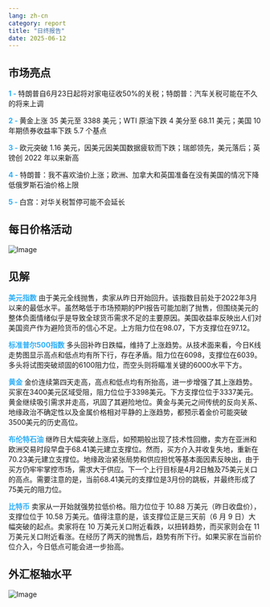```yaml
---
lang: zh-cn
category: report
title: "日终报告"
date: 2025-06-12
---
```



<h2>市场亮点</h2>
<strong style="color: #2caef7;">1 - </strong> 特朗普自6月23日起将对家电征收50%的关税；特朗普：汽车关税可能在不久的将来上调

<strong style="color: #2caef7;">2 - </strong> 黄金上涨 35 美元至 3388 美元；WTI 原油下跌 4 美分至 68.11 美元；美国 10 年期债券收益率下跌 5.7 个基点

<strong style="color: #2caef7;">3 - </strong> 欧元突破 1.16 美元，因美元因美国数据疲软而下跌；瑞郎领先，美元落后；英镑创 2022 年以来新高

<strong style="color: #2caef7;">4 - </strong> 特朗普：我不喜欢油价上涨；欧洲、加拿大和英国准备在没有美国的情况下降低俄罗斯石油价格上限

<strong style="color: #2caef7;">5 - </strong> 白宫：对华关税暂停可能不会延长



<h2>每日价格活动</h2>
<img src="https://markleighedu.github.io/img/Jun-2025/12-Jun-2025/price.jpg" alt="Image"/>

<h2>见解</h2>
<strong style="color: #2caef7;">美元指数</strong> 由于美元全线抛售，卖家从昨日开始回升。该指数目前处于2022年3月以来的最低水平。虽然略低于市场预期的PPI报告可能加剧了抛售，但围绕美元的整体负面情绪似乎是导致全球货币需求不足的主要原因。美国收益率反映出人们对美国资产作为避险货币的信心不足。上方阻力位在98.07，下方支撑位在97.12。

<strong style="color: #2caef7;">标准普尔500指数</strong> 多头回补昨日跌幅，维持了上涨趋势。从技术面来看，今日K线走势图显示高点和低点均有所下行，存在矛盾。阻力位在6098，支撑位在6039。多头将试图突破顽固的6100阻力位，而空头则将瞄准关键的6000水平下方。

<strong style="color: #2caef7;">黄金</strong> 金价连续第四天走高，高点和低点均有所抬高，进一步增强了其上涨趋势。买家在3400美元区域受阻，阻力位位于3398美元。下方支撑位位于3337美元。黄金继续吸引需求并走高，巩固了其避险地位。黄金与美元之间传统的反向关系、地缘政治不确定性以及金属价格相对平静的上涨趋势，都预示着金价可能突破3500美元的历史高位。

<strong style="color: #2caef7;">布伦特石油</strong> 继昨日大幅突破上涨后，如预期般出现了技术性回撤，卖方在亚洲和欧洲交易时段早盘于68.41美元建立支撑位。然而，买方介入并收复失地，重新在70.23美元建立支撑位。地缘政治紧张局势和供应担忧等基本面因素反映出，由于买方仍牢牢掌控市场，需求大于供应。下一个上行目标是4月2日触及75美元关口的高点。需要注意的是，当前68.41美元的支撑位是3月份的跳板，并最终形成了75美元的阻力位。

<strong style="color: #2caef7;">比特币</strong> 卖家从一开始就强势拉低价格。阻力位位于 10.88 万美元（昨日收盘价），支撑位位于 10.58 万美元。值得注意的是，该支撑位正是三天前（6 月 9 日）大幅突破的起点。卖家将在 10 万美元关口附近看跌，以扭转趋势，而买家则会在 11 万美元关口附近看涨。在经历了两天的抛售后，趋势有所下行。如果买家在当前价位介入，今日低点可能会进一步抬高。



<h2>外汇枢轴水平</h2>
<img src="https://markleighedu.github.io/img/Jun-2025/12-Jun-2025/pivot.jpg" alt="Image"/>